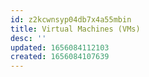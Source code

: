 ```yaml
---
id: z2kcwnsyp04db7x4a55mbin
title: Virtual Machines (VMs)
desc: ''
updated: 1656084112103
created: 1656084107639
---
```


